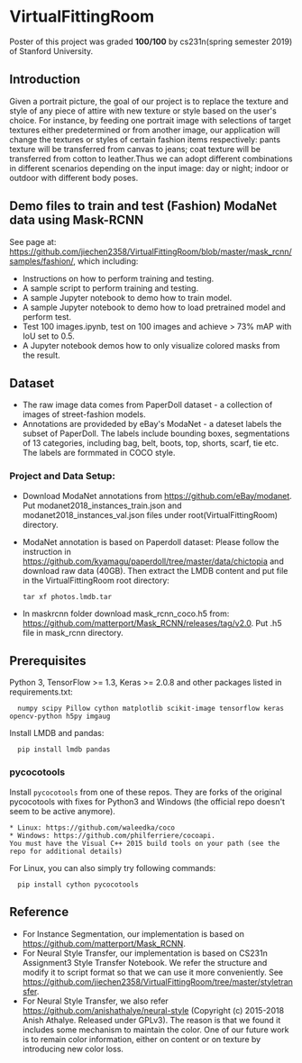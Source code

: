 # VirtualFittingRoom
Poster of this project was graded **100/100** by cs231n(spring semester 2019) of Stanford University.

## Introduction
Given a portrait picture, the goal of our project is to replace the texture and style of any piece of attire with new texture or style based on the user's choice. For instance, by feeding one portrait image with selections of target textures either predetermined or from another image, our application will change the textures or styles of certain fashion items respectively: pants texture will be transferred from canvas to jeans; coat texture will be transferred from cotton to leather.Thus we can adopt different combinations in different scenarios depending on the input image: day or night; indoor or outdoor with different body poses.

## Demo files to train and test (Fashion) ModaNet data using Mask-RCNN
See page at: https://github.com/jiechen2358/VirtualFittingRoom/blob/master/mask_rcnn/samples/fashion/, which including:
* Instructions on how to perform training and testing.
* A sample script to perform training and testing.
* A sample Jupyter notebook to demo how to train model.
* A sample Jupyter notebook to demo how to load pretrained model and perform test.
* Test 100 images.ipynb, test on 100 images and achieve > 73% mAP with IoU set to 0.5.
* A Jupyter notebook demos how to only visualize colored masks from the result.

## Dataset
* The raw image  data comes from PaperDoll dataset - a collection of images of street-fashion models.
* Annotations are provideded by eBay's ModaNet - a dateset labels the subset of PaperDoll. The labels include bounding boxes, segmentations of 13 categories, including bag, belt, boots, top, shorts, scarf, tie etc. The labels are formmated in COCO style.

### Project and Data Setup:
* Download ModaNet annotations from https://github.com/eBay/modanet. Put modanet2018_instances_train.json and modanet2018_instances_val.json files under root(VirtualFittingRoom) directory.
* ModaNet annotation is based on Paperdoll dataset: Please follow the instruction in https://github.com/kyamagu/paperdoll/tree/master/data/chictopia and download raw data (40GB). Then extract the LMDB content and put file in the VirtualFittingRoom root directory:

      tar xf photos.lmdb.tar

* In maskrcnn folder download mask_rcnn_coco.h5 from: https://github.com/matterport/Mask_RCNN/releases/tag/v2.0. Put .h5 file in mask_rcnn directory.

## Prerequisites
Python 3, TensorFlow >= 1.3, Keras >= 2.0.8 and other packages listed in requirements.txt:

      numpy scipy Pillow cython matplotlib scikit-image tensorflow keras opencv-python h5py imgaug 

Install LMDB and pandas:

      pip install lmdb pandas

### pycocotools
Install `pycocotools` from one of these repos. They are forks of the original pycocotools with fixes for Python3 and Windows (the official repo doesn't seem to be active anymore).

    * Linux: https://github.com/waleedka/coco
    * Windows: https://github.com/philferriere/cocoapi.
    You must have the Visual C++ 2015 build tools on your path (see the repo for additional details)

For Linux, you can also simply try following commands:

      pip install cython pycocotools

## Reference
* For Instance Segmentation, our implementation is based on https://github.com/matterport/Mask_RCNN.
* For Neural Style Transfer, our implementation is based on CS231n Assignment3 Style Transfer Notebook. We refer the structure and modify it to script format so that we can use it more conveniently. See https://github.com/jiechen2358/VirtualFittingRoom/tree/master/styletransfer.
* For Neural Style Transfer, we also refer https://github.com/anishathalye/neural-style (Copyright (c) 2015-2018 Anish Athalye. Released under GPLv3). The reason is that we found it includes some mechanism to maintain the color. One of our future work is to remain color information, either on content or on texture by introducing new color loss.
